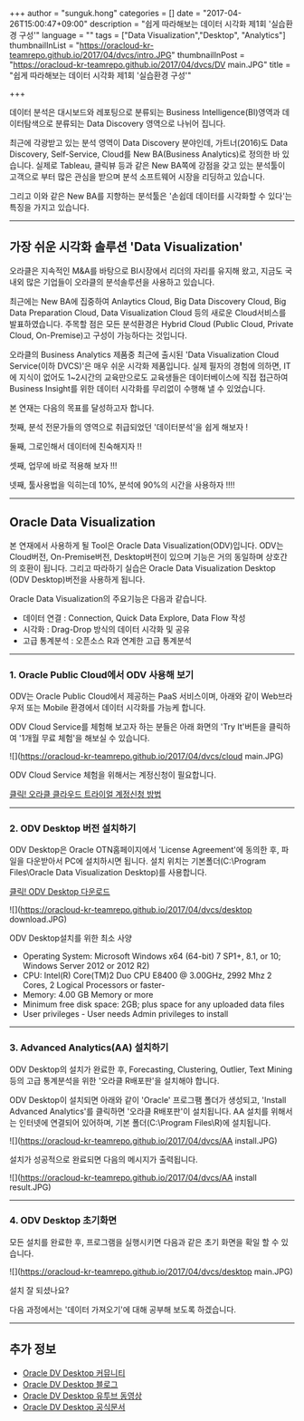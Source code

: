 +++
author = "sunguk.hong"
categories = []
date = "2017-04-26T15:00:47+09:00"
description = "쉽게 따라해보는 데이터 시각화 제1회 '실습환경 구성'"
language = ""
tags = ["Data Visualization","Desktop", "Analytics"]
thumbnailInList = "https://oracloud-kr-teamrepo.github.io/2017/04/dvcs/intro.JPG"
thumbnailInPost = "https://oracloud-kr-teamrepo.github.io/2017/04/dvcs/DV main.JPG"
title = "쉽게 따라해보는 데이터 시각화 제1회 '실습환경 구성'"

+++

데이터 분석은 대시보드와 레포팅으로 분류되는 Business Intelligence(BI)영역과 데이터탐색으로 분류되는 Data Discovery 영역으로 나뉘어 집니다.

최근에 각광받고 있는 분석 영역이 Data Discovery 분야인데, 가트너(2016)도 Data Discovery, Self-Service, Cloud를 New BA(Business Analytics)로 정의한 바 있습니다.
실제로 Tableau, 클릭뷰 등과 같은 New BA쪽에 강점을 갖고 있는 분석툴이 고객으로 부터 많은 관심을 받으며 분석 소프트웨어 시장을 리딩하고 있습니다. 

그리고 이와 같은 New BA를 지향하는 분석툴은 '손쉽데 데이터를 시각화할 수 있다'는 특징을 가지고 있습니다. 
 
 
***	
## 가장 쉬운 시각화 솔루션 'Data Visualization'

오라클은 지속적인 M&A를 바탕으로 BI시장에서 리더의 자리를 유지해 왔고, 지금도 국내외 많은 기업들이 오라클의 분석솔루션을 사용하고 있습니다. 

최근에는 New BA에 집중하여 
Anlaytics Cloud, Big Data Discovery Cloud, Big Data Preparation Cloud, Data Visualization Cloud 등의 새로운 Cloud서비스를 발표하였습니다.
주목할 점은 모든 분석환경은 Hybrid Cloud (Public Cloud, Private Cloud, On-Premise)고 구성이 가능하다는 것입니다.

오라클의 Business Analytics 제품중 최근에 출시된 'Data Visualization Cloud Service(이하 DVCS)'은 매우 쉬운 시각화 제품입니다. 
실제 필자의 경험에 의하면, IT에 지식이 없어도 1~2시간의 교육만으로도 교육생들은 데이터베이스에 직접 접근하여 Business Insight를 위한 데이터 시각화를 무리없이 수행해 낼 수 있었습니다.

본 연재는 다음의 목표를 달성하고자 합니다. 

첫째, 분석 전문가들의 영역으로 취급되었던 '데이터분석'을 쉽게 해보자 !

둘째, 그로인해서 데이터에 친숙해지자 !!

셋째, 업무에 바로 적용해 보자 !!!

넷째, 툴사용법을 익히는데 10%, 분석에 90%의 시간을 사용하자 !!!!


***	
## Oracle Data Visualization 

본 연재에서 사용하게 될 Tool은 Oracle Data Visualization(ODV)입니다. ODV는 Cloud버전, On-Premise버전, Desktop버전이 있으며 기능은 거의 동일하며 상호간의 호환이 됩니다. 
그리고 따라하기 실습은 Oracle Data Visualization Desktop (ODV Desktop)버전을 사용하게 됩니다. 

Oracle Data Visualization의 주요기능은 다음과 같습니다. 

- 데이터 연결 : Connection, Quick Data Explore, Data Flow 작성
- 시각화 : Drag-Drop 방식의 데이터 시각화 및 공유
- 고급 통계분석 : 오픈소스 R과 연계한 고급 통계분석

		
***	
### 1. Oracle Public Cloud에서 ODV 사용해 보기

ODV는 Oracle Public Cloud에서 제공하는 PaaS 서비스이며, 아래와 같이 Web브라우저 또는 Mobile 환경에서 데이터 시각화를 가능케 합니다. 

ODV Cloud Service를 체험해 보고자 하는 분들은 아래 화면의 'Try It'버튼을 클릭하여 '1개월 무료 체험'을 해보실 수 있습니다. 
	
![](https://oracloud-kr-teamrepo.github.io/2017/04/dvcs/cloud main.JPG)	

ODV Cloud Service 체험을 위해서는 계정신청이 필요합니다. 

[클릭! 오라클 클라우드 트라이얼 계정신청 방법](http://www.oracloud.kr/post/accont)


***	
### 2. ODV Desktop 버전 설치하기


ODV Desktop은 Oracle OTN홈페이지에서 'License Agreement'에 동의한 후, 파일을 다운받아서 PC에 설치하시면 됩니다. 
설치 위치는 기본폴더(C:\Program Files\Oracle Data Visualization Desktop)를 사용합니다.

[클릭! ODV Desktop 다운로드](http://www.oracle.com/technetwork/middleware/oracle-data-visualization/downloads/oracle-data-visualization-desktop-2938957.html)

![](https://oracloud-kr-teamrepo.github.io/2017/04/dvcs/desktop download.JPG)	

ODV Desktop설치를 위한 최소 사양

- Operating System: Microsoft Windows x64 (64-bit) 7 SP1+, 8.1, or 10; Windows Server 2012 or 2012 R2)
- CPU: Intel(R) Core(TM)2 Duo CPU E8400 @ 3.00GHz, 2992 Mhz 2 Cores, 2 Logical Processors or faster-
- Memory: 4.00 GB Memory or more
- Minimum free disk space: 2GB; plus space for any uploaded data files
- User privileges - User needs Admin privileges to install


***
### 3. Advanced Analytics(AA) 설치하기

ODV Desktop의 설치가 완료한 후, Forecasting, Clustering, Outlier, Text Mining 등의 고급 통계분석을 위한 '오라클 R배포판'을 설치해야 합니다. 

ODV Desktop이 설치되면 아래와 같이 'Oracle' 프로그팸 폴더가 생성되고, 'Install Advanced Analytics'를 클릭하면 '오라클 R배포판'이 설치됩니다. AA 설치를 위해서는 인터넷에 연결되어 있어하며, 기본 폴더(C:\Program Files\R)에 설치됩니다.

![](https://oracloud-kr-teamrepo.github.io/2017/04/dvcs/AA install.JPG)	

설치가 성공적으로 완료되면 다음의 메시지가 출력됩니다. 

![](https://oracloud-kr-teamrepo.github.io/2017/04/dvcs/AA install result.JPG)	


***
### 4. ODV Desktop 초기화면

모든 설치를 완료한 후, 프로그램을 실행시키면 다음과 같은 초기 화면을 확일 할 수 있습니다. 

![](https://oracloud-kr-teamrepo.github.io/2017/04/dvcs/desktop main.JPG)	

설치 잘 되셨나요?

다음 과정에서는 '데이터 가져오기'에 대해 공부해 보도록 하겠습니다. 

***
## 추가 정보

- [Oracle DV Desktop 커뮤니티](https://community.oracle.com/community/business_intelligence/data-visualization)
- [Oracle DV Desktop 블로그](http://oracledataviz.blogspot.kr/)
- [Oracle DV Desktop 유투브 동영상](https://www.youtube.com/watch?v=WnDXCwa-OMo&list=PLOcpw36tp3yLJ5EK7U6EwXF6Z4jLYGmSF)
- [Oracle DV Desktop 공식문서](http://docs.oracle.com/cloud/latest/data-visualization-cloud/index.html)
